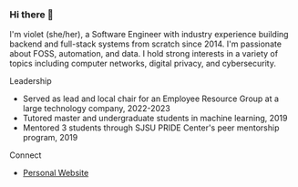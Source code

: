### Hi there 👋

I'm violet (she/her), a Software Engineer with industry experience building backend and full-stack systems from scratch since 2014. I'm passionate about FOSS, automation, and data. I hold strong interests in a variety of topics including computer networks, digital privacy, and cybersecurity.

Leadership
* Served as lead and local chair for an Employee Resource Group at a large technology company, 2022-2023
* Tutored master and undergraduate students in machine learning, 2019
* Mentored 3 students through SJSU PRIDE Center's peer mentorship program, 2019

Connect
* [Personal Website](https://violeteldridge.com)

<!--
**violet4/violet4** is a ✨ _special_ ✨ repository because its `README.md` (this file) appears on your GitHub profile.

Here are some ideas to get you started:

- 🔭 I'm currently working on ...
- 🌱 I'm currently learning ...
- 👯 I'm looking to collaborate on ...
- 🤔 I'm looking for help with ...
- 💬 Ask me about ...
- 📫 How to reach me: ...
- 😄 Pronouns: ...
- ⚡ Fun fact: ...
-->
